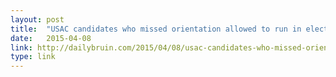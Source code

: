 ```yaml
---
layout: post
title:  "USAC candidates who missed orientation allowed to run in election"
date:   2015-04-08 
link: http://dailybruin.com/2015/04/08/usac-candidates-who-missed-orientation-allowed-to-run-in-election/
type: link
---
```

